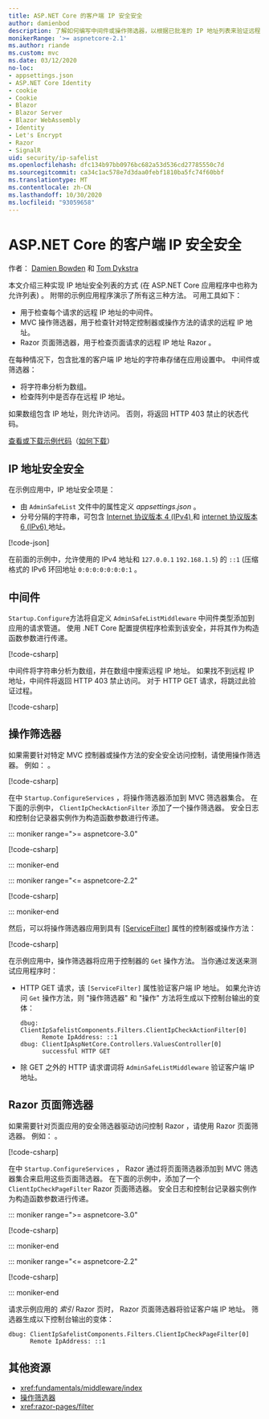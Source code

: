 ```yaml
---
title: ASP.NET Core 的客户端 IP 安全安全
author: damienbod
description: 了解如何编写中间件或操作筛选器，以根据已批准的 IP 地址列表来验证远程 IP 地址。
monikerRange: '>= aspnetcore-2.1'
ms.author: riande
ms.custom: mvc
ms.date: 03/12/2020
no-loc:
- appsettings.json
- ASP.NET Core Identity
- cookie
- Cookie
- Blazor
- Blazor Server
- Blazor WebAssembly
- Identity
- Let's Encrypt
- Razor
- SignalR
uid: security/ip-safelist
ms.openlocfilehash: dfc134b97bb0976bc682a53d536cd27785550c7d
ms.sourcegitcommit: ca34c1ac578e7d3daa0febf1810ba5fc74f60bbf
ms.translationtype: MT
ms.contentlocale: zh-CN
ms.lasthandoff: 10/30/2020
ms.locfileid: "93059658"
---
```

# <a name="client-ip-safelist-for-aspnet-core"></a>ASP.NET Core 的客户端 IP 安全安全

作者： [Damien Bowden](https://twitter.com/damien_bod) 和 [Tom Dykstra](https://github.com/tdykstra)
 
本文介绍三种实现 IP 地址安全列表的方式 (在 ASP.NET Core 应用程序中也称为允许列表) 。 附带的示例应用程序演示了所有这三种方法。 可用工具如下：

* 用于检查每个请求的远程 IP 地址的中间件。
* MVC 操作筛选器，用于检查针对特定控制器或操作方法的请求的远程 IP 地址。
* Razor 页面筛选器，用于检查页面请求的远程 IP 地址 Razor 。

在每种情况下，包含批准的客户端 IP 地址的字符串存储在应用设置中。 中间件或筛选器：

* 将字符串分析为数组。 
* 检查阵列中是否存在远程 IP 地址。

如果数组包含 IP 地址，则允许访问。 否则，将返回 HTTP 403 禁止的状态代码。

[查看或下载示例代码](https://github.com/dotnet/AspNetCore.Docs/tree/master/aspnetcore/security/ip-safelist/samples)（[如何下载](xref:index#how-to-download-a-sample)）

## <a name="ip-address-safelist"></a>IP 地址安全安全

在示例应用中，IP 地址安全项是：

* 由 `AdminSafeList` 文件中的属性定义 *appsettings.json* 。
* 分号分隔的字符串，可包含 [Internet 协议版本 4 (IPv4) ](https://wikipedia.org/wiki/IPv4) 和 [internet 协议版本 6 (IPv6) ](https://wikipedia.org/wiki/IPv6) 地址。

[!code-json[](ip-safelist/samples/3.x/ClientIpAspNetCore/appsettings.json?range=1-3&highlight=2)]

在前面的示例中，允许使用的 IPv4 地址和 `127.0.0.1` `192.168.1.5`) 的 `::1` (压缩格式的 IPv6 环回地址 `0:0:0:0:0:0:0:1` 。

## <a name="middleware"></a>中间件

`Startup.Configure`方法将自定义 `AdminSafeListMiddleware` 中间件类型添加到应用的请求管道。 使用 .NET Core 配置提供程序检索到该安全，并将其作为构造函数参数进行传递。

[!code-csharp[](ip-safelist/samples/3.x/ClientIpAspNetCore/Startup.cs?name=snippet_ConfigureAddMiddleware)]

中间件将字符串分析为数组，并在数组中搜索远程 IP 地址。 如果找不到远程 IP 地址，中间件将返回 HTTP 403 禁止访问。 对于 HTTP GET 请求，将跳过此验证过程。

[!code-csharp[](ip-safelist/samples/Shared/ClientIpSafelistComponents/Middlewares/AdminSafeListMiddleware.cs?name=snippet_ClassOnly)]

## <a name="action-filter"></a>操作筛选器

如果需要针对特定 MVC 控制器或操作方法的安全安全访问控制，请使用操作筛选器。 例如： 。

[!code-csharp[](ip-safelist/samples/Shared/ClientIpSafelistComponents/Filters/ClientIpCheckActionFilter.cs?name=snippet_ClassOnly)]

在中 `Startup.ConfigureServices` ，将操作筛选器添加到 MVC 筛选器集合。 在下面的示例中， `ClientIpCheckActionFilter` 添加了一个操作筛选器。 安全日志和控制台记录器实例作为构造函数参数进行传递。

::: moniker range=">= aspnetcore-3.0"

[!code-csharp[](ip-safelist/samples/3.x/ClientIpAspNetCore/Startup.cs?name=snippet_ConfigureServicesActionFilter)]

::: moniker-end

::: moniker range="<= aspnetcore-2.2"

[!code-csharp[](ip-safelist/samples/2.x/ClientIpAspNetCore/Startup.cs?name=snippet_ConfigureServicesActionFilter)]

::: moniker-end

然后，可以将操作筛选器应用到具有 [[ServiceFilter]](xref:Microsoft.AspNetCore.Mvc.ServiceFilterAttribute) 属性的控制器或操作方法：

[!code-csharp[](ip-safelist/samples/3.x/ClientIpAspNetCore/Controllers/ValuesController.cs?name=snippet_ActionFilter&highlight=1)]

在示例应用中，操作筛选器将应用于控制器的 `Get` 操作方法。 当你通过发送来测试应用程序时：

* HTTP GET 请求，该 `[ServiceFilter]` 属性验证客户端 IP 地址。 如果允许访问 `Get` 操作方法，则 "操作筛选器" 和 "操作" 方法将生成以下控制台输出的变体：

    ```
    dbug: ClientIpSafelistComponents.Filters.ClientIpCheckActionFilter[0]
          Remote IpAddress: ::1
    dbug: ClientIpAspNetCore.Controllers.ValuesController[0]
          successful HTTP GET    
    ```

* 除 GET 之外的 HTTP 请求谓词将 `AdminSafeListMiddleware` 验证客户端 IP 地址。

## <a name="no-locrazor-pages-filter"></a>Razor 页面筛选器

如果需要针对页面应用的安全筛选器驱动访问控制 Razor ，请使用 Razor 页面筛选器。 例如： 。

[!code-csharp[](ip-safelist/samples/Shared/ClientIpSafelistComponents/Filters/ClientIpCheckPageFilter.cs?name=snippet_ClassOnly)]

在中 `Startup.ConfigureServices` ， Razor 通过将页面筛选器添加到 MVC 筛选器集合来启用这些页面筛选器。 在下面的示例中，添加了一个 `ClientIpCheckPageFilter` Razor 页面筛选器。 安全日志和控制台记录器实例作为构造函数参数进行传递。

::: moniker range=">= aspnetcore-3.0"

[!code-csharp[](ip-safelist/samples/3.x/ClientIpAspNetCore/Startup.cs?name=snippet_ConfigureServicesPageFilter)]

::: moniker-end

::: moniker range="<= aspnetcore-2.2"

[!code-csharp[](ip-safelist/samples/2.x/ClientIpAspNetCore/Startup.cs?name=snippet_ConfigureServicesPageFilter)]

::: moniker-end

请求示例应用的 *索引* Razor 页时， Razor 页面筛选器将验证客户端 IP 地址。 筛选器生成以下控制台输出的变体：

```
dbug: ClientIpSafelistComponents.Filters.ClientIpCheckPageFilter[0]
      Remote IpAddress: ::1
```

## <a name="additional-resources"></a>其他资源

* <xref:fundamentals/middleware/index>
* [操作筛选器](xref:mvc/controllers/filters#action-filters)
* <xref:razor-pages/filter>
